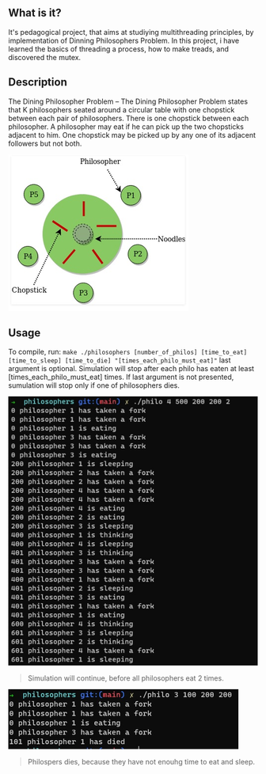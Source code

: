   What is it?
  -----------
  
  It's pedagogical project, that aims at studiying multithreading principles, by implementation of Dinning Philosophers Problem.
  In this project, i have learned the basics of threading a process, how to make treads, and discovered the mutex.
  
  Description
  -----------
  The Dining Philosopher Problem – The Dining Philosopher Problem states that K philosophers seated around a circular table with one chopstick
  between each pair of philosophers. There is one chopstick between each philosopher. A philosopher may eat if he can pick up
  the two chopsticks adjacent to him. One chopstick may be picked up by any one of its adjacent followers but not both. 
 
  ![](srcs/images/DinningProblem.jpg)

  
  Usage
  -----------
  
  To compile, run:
    ```
    make
    ./philosophers [number_of_philos] [time_to_eat] [time_to_sleep] [time_to_die] "[times_each_philo_must_eat]"
    ```
   last argument is optional. Simulation will stop after each philo has eaten at least [times_each_philo_must_eat] times.
   If last argument is not presented, sumulation will stop only if one of philosophers dies.
    
   ![](srcs/images/programExecuteSample.jpg)
   
   > Simulation will continue, before all philosophers eat 2 times.
   
   ![](srcs/images/programExecuteSample2.jpg)
   
   > Philospers dies, because they have not enouhg time to eat and sleep.
  
  

